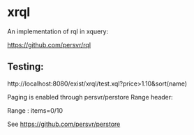 xrql
====

An implementation of rql in xquery:

https://github.com/persvr/rql

Testing:
--------

http://localhost:8080/exist/xrql/test.xql?price>1.10&sort(name)

Paging is enabled through persvr/perstore Range header:

Range : items=0/10

See https://github.com/persvr/perstore